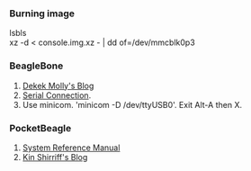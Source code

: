 ### Burning image
lsbls  
xz -d < console.img.xz - | dd of=/dev/mmcblk0p3


### BeagleBone
1. [Dekek Molly's Blog](http://derekmolloy.ie/beaglebone)
1. [Serial Connection](https://elinux.org/Beagleboard:BeagleBone_Black_Serial). 
1. Use minicom. 'minicom -D /dev/ttyUSB0'. Exit Alt-A then X.

### PocketBeagle
1. [System Reference Manual](https://github.com/beagleboard/pocketbeagle/wiki/System-Reference-Manual)
1. [Kin Shirriff's Blog](http://www.righto.com/2017/12/hands-on-with-pocketbeagle-tiny-25.html)
